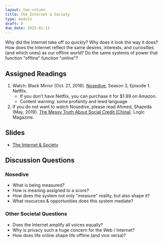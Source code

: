 ```yaml
---
layout: two-column
title: The Internet & Society
type: module
draft: 0
due_date: 2023-01-11
---
```


Why did the Internet take off so quickly? Why does it look the way it does? How does the Internet reflect the same desires, interests, and curiosities (and which ones) as our offline world? Do the same systems of power that function "offline" function "online"?

## Assigned Readings
1. Watch: Black Mirror (Oct. 21, 2016). <a href="https://www.netflix.com/watch/80104627" target="_blank">Nosedive</a>, Season 3, Episode 1. Netflix.
    * If you don't have Netflix, you can purchase it for $1.99 on Amazon.
    * Content warning: some profanity and lewd language
2. If you do not want to watch Nosedive, please read Ahmed, Shazeda (May, 2019). <a href="https://logicmag.io/china/the-messy-truth-about-social-credit/" target="_blank">The Messy Truth About Social Credit (China)</a>. Logic Magazine.

## Slides
* <a href="https://docs.google.com/presentation/d/1Oep-1p8Je7oCZMkyAHWg9mwtCOX4VmBI34Fau0Glqc0/edit?usp=sharing" target="_blank">The Internet & Society</a>

## Discussion Questions

### Nosedive
* What is being measured? 
* How is meaning assigned to a score?
* How does the system not only "measure" reality, but also shape it?
* What resources & opportunities does this system mediate?

### Other Societal Questions
* Does the Internet amplify all voices equally?
* Why is privacy such a huge concern for the Web / Internet?
* How does life online shape life offline (and vice versa)? 

<!-- ### Friday: Societal Considerations
While there are *many* societal considerations associated with the Internet, for your first tutorial, you will consider 3: privacy, censorship, and representation. Please read the following short articles: 

* Data Privacy: <a href="https://teachprivacy.com/10-reasons-privacy-matters/">10 Reasons Why Data Privacy Matters</a>. Daniel Solove, 2014.
* Censorship: <a href="https://www.security.org/vpn/internet-censorship/">Internet Censorship in 2022: The Impact of Internet Restrictions</a>. Aliza Vigderman & Gabe Turner. 
* Censorship: https://cyber.harvard.edu/pubrelease/internet-control/
* Representation: Wikipedia?
{:.compact}
 -->

